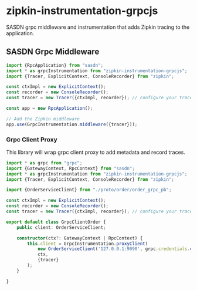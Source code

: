 # zipkin-instrumentation-grpcjs

SASDN grpc middleware and instrumentation that adds Zipkin tracing to the application.

## SASDN Grpc Middleware

```typescript
import {RpcApplication} from "sasdn";
import * as grpcInstrumentation from "zipkin-instrumentation-grpcjs";
import {Tracer, ExplicitContext, ConsoleRecorder} from "zipkin";

const ctxImpl = new ExplicitContext();
const recorder = new ConsoleRecorder();
const tracer = new Tracer({ctxImpl, recorder}); // configure your tracer properly here

const app = new RpcApplication();

// Add the Zipkin middleware
app.use(GrpcInstrumentation.middleware({tracer}));
```

### Grpc Client Proxy

This library will wrap grpc client proxy to add metadata and record traces.

```typescript
import * as grpc from "grpc";
import {GatewayContext, RpcContext} from "sasdn";
import * as grpcInstrumentation from "zipkin-instrumentation-grpcjs";
import {Tracer, ExplicitContext, ConsoleRecorder} from "zipkin";

import {OrderServiceClient} from "./proto/order/order_grpc_pb";

const ctxImpl = new ExplicitContext();
const recorder = new ConsoleRecorder();
const tracer = new Tracer({ctxImpl, recorder}); // configure your tracer properly here

export default class GrpcClientOrder {
    public client: OrderServiceClient;

    constructor(ctx?: GatewayContext | RpcContext) {
        this.client = GrpcInstrumentation.proxyClient(
            new OrderServiceClient('127.0.0.1:9090', grpc.credentials.createInsecure()),
            ctx,
            {tracer}
        );
    }

}
```